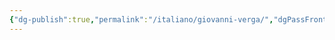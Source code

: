 ```yaml
---
{"dg-publish":true,"permalink":"/italiano/giovanni-verga/","dgPassFrontmatter":true,"noteIcon":"","created":"2024-12-31T14:06:28.869+01:00","updated":"2024-12-31T14:28:08.382+01:00"}
---
```


